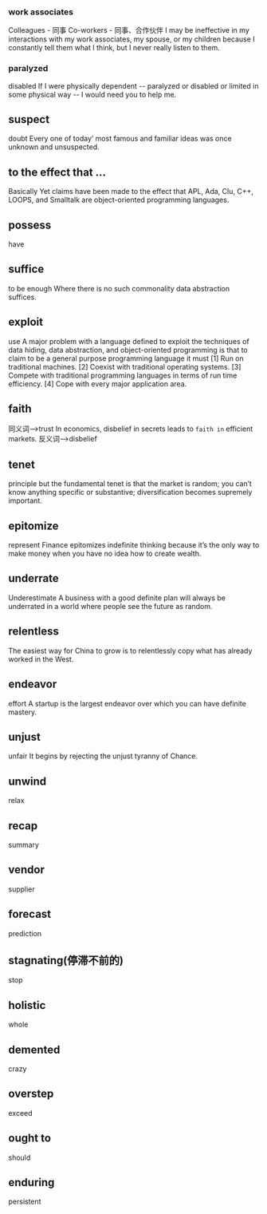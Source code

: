 ### work associates
Colleagues - 同事
Co-workers - 同事、合作伙伴
I may be ineffective in my interactions with my work associates, my spouse, or my
children because I constantly tell them what I think, but I never really listen to them.

### paralyzed 
disabled
If I were physically dependent -- paralyzed or disabled or limited in some physical way --
I would need you to help me.

## suspect
doubt
Every one of today’ most famous and familiar ideas was once unknown and unsuspected.

## to the effect that ...
Basically
Yet claims have been made to the effect that APL, Ada, Clu, C++, LOOPS, and Smalltalk are object-oriented programming languages.

## possess
have

## suffice
to be enough
Where there is no such commonality data abstraction suffices.

## exploit
use
A major problem with a language defined to exploit the techniques of data hiding, data abstraction, and
object-oriented programming is that to claim to be a general purpose programming language it must
[1] Run on traditional machines.
[2] Coexist with traditional operating systems.
[3] Compete with traditional programming languages in terms of run time efficiency.
[4] Cope with every major application area.

## faith
同义词-->trust
In economics, disbelief in secrets leads to `faith in` efficient markets.
反义词-->disbelief

## tenet
principle
but the fundamental tenet is that the market is random; you can’t know anything specific or substantive; diversification becomes supremely important.

## epitomize
represent
Finance epitomizes indefinite thinking because it’s the only way to make money when you have no idea how to create wealth.

## underrate
Underestimate
A business with a good definite plan will always be underrated in a world where people see the future as random.

## relentless
The easiest way for China to grow is to relentlessly copy what has already worked in the West.

## endeavor
effort
A startup is the largest endeavor over which you can have definite mastery.

## unjust
unfair
It begins by rejecting the unjust tyranny of Chance.

## unwind
relax

## recap
summary

## vendor
supplier

## forecast
prediction

## stagnating(停滞不前的)
stop

## holistic
whole

## demented
crazy

## overstep
exceed

## ought to
should

## enduring
persistent